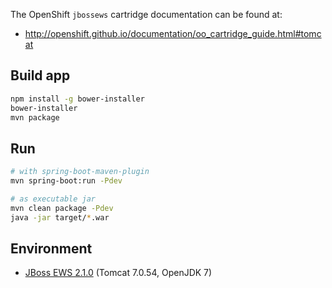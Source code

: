 The OpenShift `jbossews` cartridge documentation can be found at:

- http://openshift.github.io/documentation/oo_cartridge_guide.html#tomcat

## Build app

```bash
npm install -g bower-installer
bower-installer
mvn package
```

## Run

```bash
# with spring-boot-maven-plugin
mvn spring-boot:run -Pdev

# as executable jar
mvn clean package -Pdev
java -jar target/*.war
```

## Environment

- [JBoss EWS 2.1.0](https://access.redhat.com/articles/111723) (Tomcat 7.0.54, OpenJDK 7)
